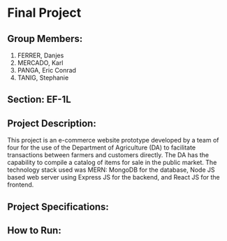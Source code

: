 # Final Project

## Group Members:
1. FERRER, Danjes 
2. MERCADO, Karl 
3. PANGA, Eric Conrad
4. TANIG, Stephanie

## Section: EF-1L 

## Project Description:
This project is an e-commerce website prototype developed by a team of four for the use of the Department of 
Agriculture (DA) to facilitate transactions between farmers and customers directly. The DA has the capability 
to compile a catalog of items for sale in the public market. The technology stack used was MERN: MongoDB for the 
database, Node JS based web server using Express JS for the backend, and React JS for the frontend.

## Project Specifications:


## How to Run:
